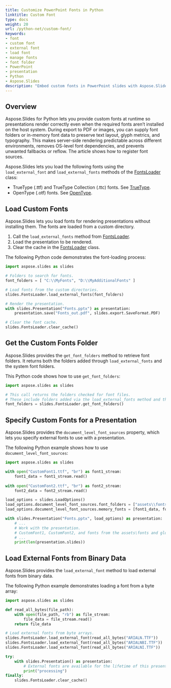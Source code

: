 ```yaml
---
title: Customize PowerPoint Fonts in Python
linktitle: Custom Font
type: docs
weight: 20
url: /python-net/custom-font/
keywords:
- font
- custom font
- external font
- load font
- manage fonts
- font folder
- PowerPoint
- presentation
- Python
- Aspose.Slides
description: "Embed custom fonts in PowerPoint slides with Aspose.Slides for Python via .NET to keep your presentations sharp and consistent across any device."
---
```


## **Overview**

Aspose.Slides for Python lets you provide custom fonts at runtime so presentations render correctly even when the required fonts aren’t installed on the host system. During export to PDF or images, you can supply font folders or in-memory font data to preserve text layout, glyph metrics, and typography. This makes server-side rendering predictable across different environments, removes OS-level font dependencies, and prevents unwanted fallbacks or reflow. The article shows how to register font sources.

Aspose.Slides lets you load the following fonts using the `load_external_font` and `load_external_fonts` methods of the [FontsLoader](https://reference.aspose.com/slides/python-net/aspose.slides/fontsloader/) class:

- TrueType (.ttf) and TrueType Collection (.ttc) fonts. See [TrueType](https://en.wikipedia.org/wiki/TrueType).
- OpenType (.otf) fonts. See [OpenType](https://en.wikipedia.org/wiki/OpenType).

## **Load Custom Fonts**

Aspose.Slides lets you load fonts for rendering presentations without installing them. The fonts are loaded from a custom directory.

1. Call the `load_external_fonts` method from [FontsLoader](https://reference.aspose.com/slides/python-net/aspose.slides/fontsloader/).
1. Load the presentation to be rendered.
1. Clear the cache in the [FontsLoader](https://reference.aspose.com/slides/python-net/aspose.slides/fontsloader/) class.

The following Python code demonstrates the font-loading process:

```python
import aspose.slides as slides

# Folders to search for fonts.
font_folders = [ "C:\\MyFonts", "D:\\MyAdditionalFonts" ]

# Load fonts from the custom directories.
slides.FontsLoader.load_external_fonts(font_folders)

# Render the presentation.
with slides.Presentation("Fonts.pptx") as presentation:
    presentation.save("Fonts_out.pdf", slides.export.SaveFormat.PDF)

# Clear the font cache.
slides.FontsLoader.clear_cache()
```

## **Get the Custom Fonts Folder**

Aspose.Slides provides the `get_font_folders` method to retrieve font folders. It returns both the folders added through `load_external_fonts` and the system font folders.

This Python code shows how to use `get_font_folders`:

```python
import aspose.slides as slides

# This call returns the folders checked for font files.
# These include folders added via the load_external_fonts method and the system font folders.
font_folders = slides.FontsLoader.get_font_folders()
```

## **Specify Custom Fonts for a Presentation**

Aspose.Slides provides the `document_level_font_sources` property, which lets you specify external fonts to use with a presentation.

The following Python example shows how to use `document_level_font_sources`:

```python
import aspose.slides as slides

with open("CustomFont1.ttf", "br") as font1_stream:
    font1_data = font1_stream.read()
    
with open("CustomFont2.ttf", "br") as font2_stream:
    font2_data = font2_stream.read()

load_options = slides.LoadOptions()
load_options.document_level_font_sources.font_folders = ["assets\\fonts", "global\\fonts"] 
load_options.document_level_font_sources.memory_fonts = [font1_data, font2_data]

with slides.Presentation("Fonts.pptx", load_options) as presentation:
    # ...
    # Work with the presentation.
    # CustomFont1, CustomFont2, and fonts from the assets\fonts and global\fonts folders (and their subfolders) are available to the presentation.
    # ...
    print(len(presentation.slides))
```

## **Load External Fonts from Binary Data**

Aspose.Slides provides the `load_external_font` method to load external fonts from binary data.

The following Python example demonstrates loading a font from a byte array:

```python
import aspose.slides as slides

def read_all_bytes(file_path):
    with open(file_path, "rb") as file_stream:
        file_data = file_stream.read()
    return file_data

# Load external fonts from byte arrays.
slides.FontsLoader.load_external_font(read_all_bytes("ARIALN.TTF"))
slides.FontsLoader.load_external_font(read_all_bytes("ARIALNBI.TTF"))
slides.FontsLoader.load_external_font(read_all_bytes("ARIALNI.TTF"))

try:
    with slides.Presentation() as presentation:
        # External fonts are available for the lifetime of this presentation instance.
        print("processing")
finally:
    slides.FontsLoader.clear_cache()
```
